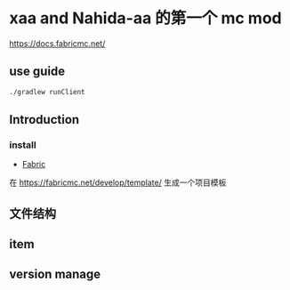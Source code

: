 # xaa and Nahida-aa 的第一个 mc mod

https://docs.fabricmc.net/

## use guide

```sh
./gradlew runClient
```

## Introduction

### install

- [Fabric](https://fabricmc.net/)

在 https://fabricmc.net/develop/template/ 生成一个项目模板

## 文件结构

## item

## version manage
